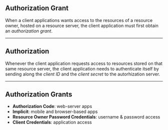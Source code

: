 ##  Authorization Grant

When a client applications wants access to the resources of a resource owner, hosted on a resource server, the client application must first obtain an *authorization grant*.

---

##  Authorization

Whenever the client application requests access to resources stored on that same resource server, the client application needs to authenticate itself by sending along the *client ID* and the *client secret* to the autorhization server.

---

##  Authorization Grants

* **Authorization Code**: web-server apps
* **Implicit**: mobile and browser-based apps
* **Resource Owner Password Credentials**: username & password access
* **Client Credentials**: application access
